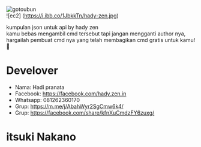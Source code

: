 ![gotoubun](https://i.ibb.co/Mn82cxm/hady-zen.jpg) <br />
![ec2] (https://i.ibb.co/1JbkkTn/hady-zen.jpg) 

kumpulan json untuk api by hady zen <br />
kamu bebas mengambil cmd tersebut tapi jangan mengganti author nya, hargailah pembuat cmd nya yang telah membagikan cmd gratis untuk kamu! 🥀


# Develover
- Nama: Hadi pranata <br />
- Facebook: https://facebook.com/hady.zen.in <br />
- Whatsapp: 081262360170 <br />
- Grup: https://m.me/j/AbahWyr2SgCmw6k4/ <br />
- Grup: https://facebook.com/share/kfnXuCmdzFY6zuxg/ 

# itsuki Nakano
